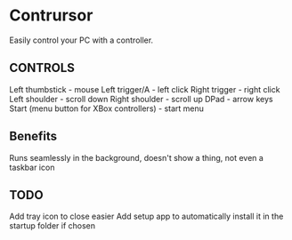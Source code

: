 # Contrursor
Easily control your PC with a controller.

## CONTROLS
Left thumbstick - mouse
Left trigger/A - left click
Right trigger - right click
Left shoulder - scroll down
Right shoulder - scroll up
DPad - arrow keys
Start (menu button for XBox controllers) - start menu

## Benefits
Runs seamlessly in the background, doesn't show a thing, not even a taskbar icon

## TODO
Add tray icon to close easier
Add setup app to automatically install it in the startup folder if chosen